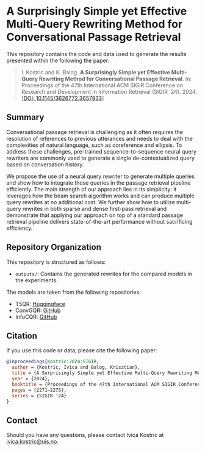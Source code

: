 # A Surprisingly Simple yet Effective Multi-Query Rewriting Method for Conversational Passage Retrieval

This repository contains the code and data used to generate the results presented within the following the paper:

> I. Kostric and K. Balog. **A Surprisingly Simple yet Effective Multi-Query Rewriting Method for Conversational Passage Retrieval**. In: Proceedings of the 47th International ACM SIGIR Conference on Research and Development in Information Retrieval (SIGIR '24). 2024. [[DOI: 10.1145/3626772.3657933](https://doi.org/10.1145/3626772.3657933)]

## Summary

Conversational passage retrieval is challenging as it often requires the resolution of references to previous utterances and needs to deal with the complexities of natural language, such as coreference and ellipsis.  To address these challenges, pre-trained sequence-to-sequence neural query rewriters are commonly used to generate a single de-contextualized query based on conversation history.

We propose the use of a neural query rewriter to generate multiple queries and show how to integrate those queries in the passage retrieval pipeline efficiently.  The main strength of our approach lies in its simplicity: it leverages how the beam search algorithm works and can produce multiple query rewrites at no additional cost.  We further show how to utilize multi-query rewrites in both sparse and dense first-pass retrieval and demonstrate that applying our approach on top of a standard passage retrieval pipeline delivers state-of-the-art performance without sacrificing efficiency.

## Repository Organization

This repository is structured as follows:

  - `outputs/`: Contains the generated rewrites for the compared models in the experiments.

The models are taken from the following repositories:

  - T5QR: [Huggingface](https://huggingface.co/castorini/t5-base-canard)
  - ConvGQR: [GitHub](https://github.com/fengranMark/ConvGQR)
  - InfoCQR: [GitHub](https://github.com/smartyfh/InfoCQR)

## Citation

If you use this code or data, please cite the following paper:

```bibtex
@inproceedings{Kostric:2024:SIGIR,
  author = {Kostric, Ivica and Balog, Krisztian},
  title = {A Surprisingly Simple yet Effective Multi-Query Rewriting Method for Conversational Passage Retrieval},
  year = {2024},
  booktitle = {Proceedings of the 47th International ACM SIGIR Conference on Research and Development in Information Retrieval},
  pages = {2271–2275},
  series = {SIGIR '24}
}
```

## Contact

Should you have any questions, please contact Ivica Kostric at <ivica.kostric@uis.no>.
